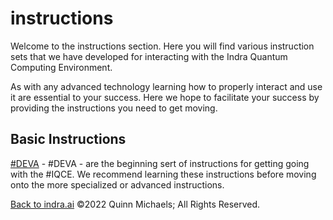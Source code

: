 # instructions

Welcome to the instructions section. Here you will find various instruction sets that we have developed for interacting with the Indra Quantum Computing  Environment.

As with any advanced technology learning how to properly interact and use it are essential to your success. Here we hope to facilitate your success by providing the instructions you need to get moving.

## Basic Instructions

[#DEVA](https://github.com/indraai/instructions/blob/main/basic/deva.feecting) - #DEVA - are the beginning sert of instructions for getting going with the #IQCE. We recommend learning these instructions before moving onto the more specialized or advanced instructions.

[Back to indra.ai](https://indra.ai)
&copy;2022 Quinn Michaels; All Rights Reserved.
